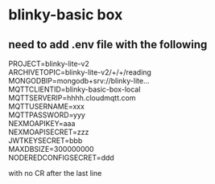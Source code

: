 # blinky-basic box
## need to add .env file with the following
PROJECT=blinky-lite-v2  
ARCHIVETOPIC=blinky-lite-v2/+/+/reading  
MONGODBIP=mongodb+srv://blinky-lite...  
MQTTCLIENTID=blinky-basic-box-local  
MQTTSERVERIP=hhhh.cloudmqtt.com  
MQTTUSERNAME=xxx  
MQTTPASSWORD=yyy  
NEXMOAPIKEY=aaa  
NEXMOAPISECRET=zzz  
JWTKEYSECRET=bbb  
MAXDBSIZE=300000000  
NODEREDCONFIGSECRET=ddd  
  
with no CR after the last line


